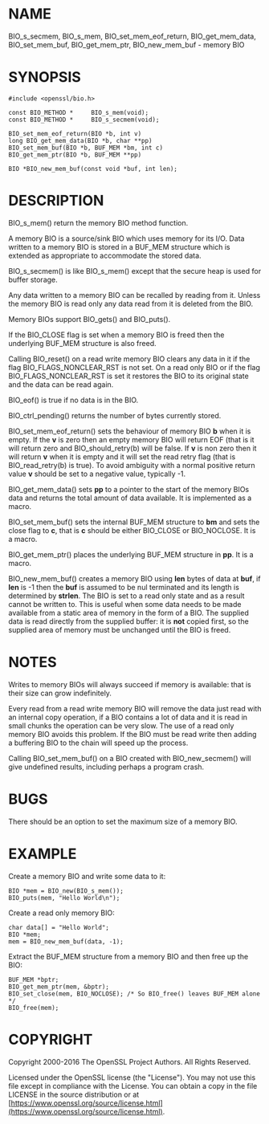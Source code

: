 # NAME

BIO\_s\_secmem,
BIO\_s\_mem, BIO\_set\_mem\_eof\_return, BIO\_get\_mem\_data, BIO\_set\_mem\_buf,
BIO\_get\_mem\_ptr, BIO\_new\_mem\_buf - memory BIO

# SYNOPSIS

    #include <openssl/bio.h>

    const BIO_METHOD *     BIO_s_mem(void);
    const BIO_METHOD *     BIO_s_secmem(void);

    BIO_set_mem_eof_return(BIO *b, int v)
    long BIO_get_mem_data(BIO *b, char **pp)
    BIO_set_mem_buf(BIO *b, BUF_MEM *bm, int c)
    BIO_get_mem_ptr(BIO *b, BUF_MEM **pp)

    BIO *BIO_new_mem_buf(const void *buf, int len);

# DESCRIPTION

BIO\_s\_mem() return the memory BIO method function.

A memory BIO is a source/sink BIO which uses memory for its I/O. Data
written to a memory BIO is stored in a BUF\_MEM structure which is extended
as appropriate to accommodate the stored data.

BIO\_s\_secmem() is like BIO\_s\_mem() except that the secure heap is used
for buffer storage.

Any data written to a memory BIO can be recalled by reading from it.
Unless the memory BIO is read only any data read from it is deleted from
the BIO.

Memory BIOs support BIO\_gets() and BIO\_puts().

If the BIO\_CLOSE flag is set when a memory BIO is freed then the underlying
BUF\_MEM structure is also freed.

Calling BIO\_reset() on a read write memory BIO clears any data in it if the
flag BIO\_FLAGS\_NONCLEAR\_RST is not set. On a read only BIO or if the flag
BIO\_FLAGS\_NONCLEAR\_RST is set it restores the BIO to its original state and
the data can be read again.

BIO\_eof() is true if no data is in the BIO.

BIO\_ctrl\_pending() returns the number of bytes currently stored.

BIO\_set\_mem\_eof\_return() sets the behaviour of memory BIO **b** when it is
empty. If the **v** is zero then an empty memory BIO will return EOF (that is
it will return zero and BIO\_should\_retry(b) will be false. If **v** is non
zero then it will return **v** when it is empty and it will set the read retry
flag (that is BIO\_read\_retry(b) is true). To avoid ambiguity with a normal
positive return value **v** should be set to a negative value, typically -1.

BIO\_get\_mem\_data() sets **pp** to a pointer to the start of the memory BIOs data
and returns the total amount of data available. It is implemented as a macro.

BIO\_set\_mem\_buf() sets the internal BUF\_MEM structure to **bm** and sets the
close flag to **c**, that is **c** should be either BIO\_CLOSE or BIO\_NOCLOSE.
It is a macro.

BIO\_get\_mem\_ptr() places the underlying BUF\_MEM structure in **pp**. It is
a macro.

BIO\_new\_mem\_buf() creates a memory BIO using **len** bytes of data at **buf**,
if **len** is -1 then the **buf** is assumed to be nul terminated and its
length is determined by **strlen**. The BIO is set to a read only state and
as a result cannot be written to. This is useful when some data needs to be
made available from a static area of memory in the form of a BIO. The
supplied data is read directly from the supplied buffer: it is **not** copied
first, so the supplied area of memory must be unchanged until the BIO is freed.

# NOTES

Writes to memory BIOs will always succeed if memory is available: that is
their size can grow indefinitely.

Every read from a read write memory BIO will remove the data just read with
an internal copy operation, if a BIO contains a lot of data and it is
read in small chunks the operation can be very slow. The use of a read only
memory BIO avoids this problem. If the BIO must be read write then adding
a buffering BIO to the chain will speed up the process.

Calling BIO\_set\_mem\_buf() on a BIO created with BIO\_new\_secmem() will
give undefined results, including perhaps a program crash.

# BUGS

There should be an option to set the maximum size of a memory BIO.

# EXAMPLE

Create a memory BIO and write some data to it:

    BIO *mem = BIO_new(BIO_s_mem());
    BIO_puts(mem, "Hello World\n");

Create a read only memory BIO:

    char data[] = "Hello World";
    BIO *mem;
    mem = BIO_new_mem_buf(data, -1);

Extract the BUF\_MEM structure from a memory BIO and then free up the BIO:

    BUF_MEM *bptr;
    BIO_get_mem_ptr(mem, &bptr);
    BIO_set_close(mem, BIO_NOCLOSE); /* So BIO_free() leaves BUF_MEM alone */
    BIO_free(mem);

# COPYRIGHT

Copyright 2000-2016 The OpenSSL Project Authors. All Rights Reserved.

Licensed under the OpenSSL license (the "License").  You may not use
this file except in compliance with the License.  You can obtain a copy
in the file LICENSE in the source distribution or at
[https://www.openssl.org/source/license.html](https://www.openssl.org/source/license.html).
